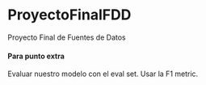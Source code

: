 # ProyectoFinalFDD
Proyecto Final de Fuentes de Datos

#### Para punto extra
Evaluar nuestro modelo con el eval set. Usar la F1 metric. 
